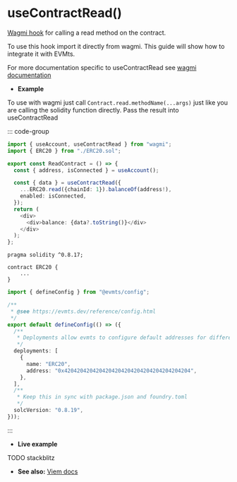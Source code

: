 # useContractRead()

[Wagmi hook](https://wagmi.sh/react/hooks/useContractRead) for calling a read method on the contract.

To use this hook import it directly from wagmi. This guide will show how to integrate it with EVMts.

For more documentation specific to useContractRead see [wagmi documentation](https://wagmi.sh/react/hooks/useContractRead)

- **Example**

To use with wagmi just call `Contract.read.methodName(...args)` just like you are calling the solidity function directly. Pass the result into useContractRead

::: code-group

```ts [example.ts]
import { useAccount, useContractRead } from "wagmi";
import { ERC20 } from "./ERC20.sol";

export const ReadContract = () => {
  const { address, isConnected } = useAccount();

  const { data } = useContractRead({
    ...ERC20.read({chainId: 1}).balanceOf(address!),
    enabled: isConnected,
  });
  return (
    <div>
      <div>balance: {data?.toString()}</div>
    </div>
  );
};
```

```solidity [ERC20.sol]
pragma solidity ^0.8.17;

contract ERC20 {
    ...
}
```

```ts [evmts.config.ts]
import { defineConfig } from "@evmts/config";

/**
 * @see https://evmts.dev/reference/config.html
 */
export default defineConfig(() => ({
  /**
   * Deployments allow evmts to configure default addresses for different networks
   */
  deployments: [
    {
      name: "ERC20",
      address: "0x4204204204204204204204204204204204204204",
    },
  ],
  /**
   * Keep this in sync with package.json and foundry.toml
   */
  solcVersion: "0.8.19",
}));
```

:::

- **Live example**

TODO stackblitz

- **See also:** [Viem docs](https://viem.sh/)
